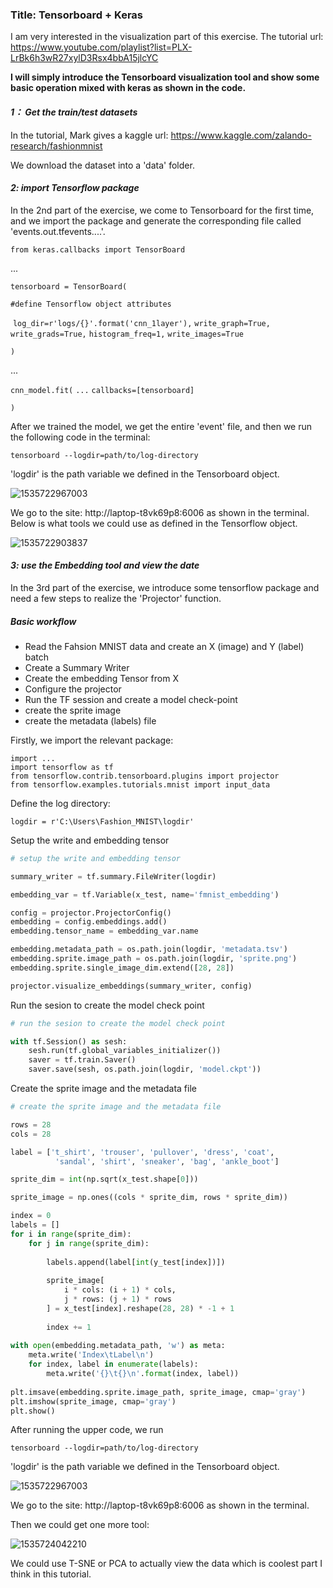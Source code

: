 ### Title:  Tensorboard + Keras

I am very interested in the visualization part of this exercise. The tutorial url: https://www.youtube.com/playlist?list=PLX-LrBk6h3wR27xylD3Rsx4bbA15jlcYC

**I will simply introduce the Tensorboard visualization tool and show some basic operation mixed with keras as shown in the code.**



#### *1： Get the train/test datasets*

In the tutorial, Mark gives a kaggle url: https://www.kaggle.com/zalando-research/fashionmnist

We download the dataset into a 'data' folder.



#### *2: import Tensorflow package*

In the 2nd part of the exercise, we come to Tensorboard for the first time, and we import the package and generate the corresponding file called 'events.out.tfevents....'.

`from keras.callbacks import TensorBoard`

...

`tensorboard = TensorBoard(`

`#define Tensorflow object attributes`

​    `log_dir=r'logs/{}'.format('cnn_1layer'),`
    `write_graph=True,`
    `write_grads=True,`
    `histogram_freq=1,`
    `write_images=True`

`)`

...

`cnn_model.fit(`
    `...`
    `callbacks=[tensorboard]`

`)`

After we trained the model, we get the entire 'event' file, and then we run the following code in the terminal:

`tensorboard --logdir=path/to/log-directory`

'logdir' is the path variable we defined in the Tensorboard object. 

![1535722967003](C:\Users\11198\AppData\Local\Temp\1535722967003.png)

We go to the site: http://laptop-t8vk69p8:6006 as shown in the terminal. Below is what tools we could use as defined in the Tensorflow object.

![1535722903837](C:\Users\11198\AppData\Local\Temp\1535722903837.png)



#### *3: use the Embedding tool and view the date*

In the 3rd part of the exercise, we introduce some tensorflow package and need a few steps to realize the 'Projector' function.

##### Basic workflow

- Read the Fahsion MNIST data and create an X (image) and Y (label) batch
- Create a Summary Writer
- Create the embedding Tensor from X
- Configure the projector
- Run the TF session and create a model check-point
- create the sprite image
- create the metadata (labels) file



Firstly, we import the relevant package:

```
import ...
import tensorflow as tf
from tensorflow.contrib.tensorboard.plugins import projector
from tensorflow.examples.tutorials.mnist import input_data
```



Define the log directory:

`logdir = r'C:\Users\Fashion_MNIST\logdir'`



Setup the write and embedding tensor

```python
# setup the write and embedding tensor

summary_writer = tf.summary.FileWriter(logdir)

embedding_var = tf.Variable(x_test, name='fmnist_embedding')

config = projector.ProjectorConfig()
embedding = config.embeddings.add()
embedding.tensor_name = embedding_var.name

embedding.metadata_path = os.path.join(logdir, 'metadata.tsv')
embedding.sprite.image_path = os.path.join(logdir, 'sprite.png')
embedding.sprite.single_image_dim.extend([28, 28])

projector.visualize_embeddings(summary_writer, config)
```

Run the sesion to create the model check point

```python
# run the sesion to create the model check point

with tf.Session() as sesh:
    sesh.run(tf.global_variables_initializer())
    saver = tf.train.Saver()
    saver.save(sesh, os.path.join(logdir, 'model.ckpt'))
```

Create the sprite image and the metadata file

```python
# create the sprite image and the metadata file

rows = 28
cols = 28

label = ['t_shirt', 'trouser', 'pullover', 'dress', 'coat',
          'sandal', 'shirt', 'sneaker', 'bag', 'ankle_boot']

sprite_dim = int(np.sqrt(x_test.shape[0]))

sprite_image = np.ones((cols * sprite_dim, rows * sprite_dim))

index = 0
labels = []
for i in range(sprite_dim):
    for j in range(sprite_dim):
        
        labels.append(label[int(y_test[index])])
        
        sprite_image[
            i * cols: (i + 1) * cols,
            j * rows: (j + 1) * rows
        ] = x_test[index].reshape(28, 28) * -1 + 1
        
        index += 1
        
with open(embedding.metadata_path, 'w') as meta:
    meta.write('Index\tLabel\n')
    for index, label in enumerate(labels):
        meta.write('{}\t{}\n'.format(index, label))
        
plt.imsave(embedding.sprite.image_path, sprite_image, cmap='gray')
plt.imshow(sprite_image, cmap='gray')
plt.show()
```

After running the upper code, we run

`tensorboard --logdir=path/to/log-directory`

'logdir' is the path variable we defined in the Tensorboard object. 

![1535722967003](C:\Users\11198\AppData\Local\Temp\1535722967003.png)

We go to the site: http://laptop-t8vk69p8:6006 as shown in the terminal. 

Then we could get one more tool:

![1535724042210](C:\Users\11198\AppData\Local\Temp\1535724042210.png)

We could use T-SNE or PCA to actually view the data which is coolest part I think in this tutorial. 